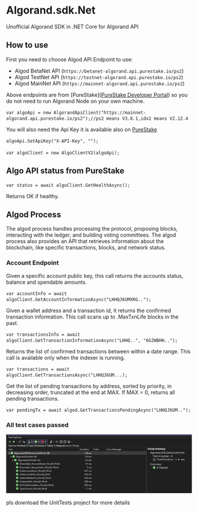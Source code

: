 # Algorand.sdk.Net

Unofficial Algorand SDK in .NET Core for Algorand API

## How to use

First you need to choose Algod API Endpoint to use:

- Algod BetaNet API (`https://betanet-algorand.api.purestake.io/ps2`)
- Algod TestNet API (`https://testnet-algorand.api.purestake.io/ps2`)
- Algod MainNet API (`https://mainnet-algorand.api.purestake.io/ps2`)

Above endpoints are from [PureStake]([PureStake Developer Portal](https://developer.purestake.io/apis)) so you do not need to run Algorand Node on your own machine.

    var algoApi = new AlgorandApiClient("https://mainnet-algorand.api.purestake.io/ps2");//ps2 means V3.8.1,idx2 means V2.12.4

You will also need the Api Key it is available also on [PureStake](https://developer.purestake.io/dashboard)

    algoApi.SetApiKey("X-API-Key", "");
    
    var algoClient = new AlgoClientV2(algoApi);

## Algo API status from PureStake

    var status = await algoClient.GetHealthAsync();

Returns OK if healthy.

## Algod Process

The algod process handles processing the protocol, proposing blocks, interacting with the ledger, and building voting committees. The algod process also provides an API that retrieves information about the blockchain, like specific transactions, blocks, and network status.

### Account Endpoint

Given a specific account public key, this call returns the accounts status, balance and spendable amounts.

    var accountInfo = await algoClient.GetAccountInformationAsync("LHHQJ6UMXRG..");

Given a wallet address and a transaction id, it returns the confirmed transaction information. This call scans up to .MaxTxnLife blocks in the past.

    var transactionsInfo = await algoClient.GetTransactionInformationAsync("LHHQ..", "6GZWBHH..");

Returns the list of confirmed transactions between within a date range. This call is available only when the indexer is running.

    var transactions = await algoClient.GetTransactionsAsync("LHHQJ6UM...);

Get the list of pending transactions by address, sorted by priority, in decreasing order, truncated at the end at MAX. If MAX = 0, returns all pending transactions.

    var pendingTx = await algod.GetTransactionsPendingAsync("LHHQJ6UM..");

### All test cases passed

[![image](https://github.com/memoryfraction/Algorand-SDK/blob/master/resources/pics/TestCases.png?raw=true)](/Documents/Calculation%20and%20Software%20Implementation%20of%20Ground%20Lightning-Flash%20Density-%E9%9B%B7%E5%87%BB%E5%A4%A7%E5%9C%B0%E5%AF%86%E5%BA%A6%E7%9A%84%E8%AE%A1%E7%AE%97%E4%B8%8E%E8%BD%AF%E4%BB%B6%E5%AE%9E%E7%8E%B0-Rong%20Fan-%E6%A8%8A%E8%8D%A3.pdf)

pls download the UnitTests project for more details
